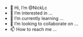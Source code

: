 - 👋 Hi, I’m @NickLc
- 👀 I’m interested in ...
- 🌱 I’m currently learning ...
- 💞️ I’m looking to collaborate on ...
- 📫 How to reach me ...

<!---
NickLc/NickLc is a ✨ special ✨ repository because its `README.md` (this file) appears on your GitHub profile.
You can click the Preview link to take a look at your changes.
--->
